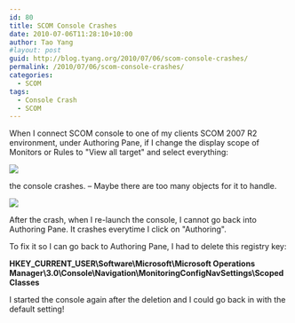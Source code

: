 ```yaml
---
id: 80
title: SCOM Console Crashes
date: 2010-07-06T11:28:10+10:00
author: Tao Yang
#layout: post
guid: http://blog.tyang.org/2010/07/06/scom-console-crashes/
permalink: /2010/07/06/scom-console-crashes/
categories:
  - SCOM
tags:
  - Console Crash
  - SCOM
---
```

When I connect SCOM console to one of my clients SCOM 2007 R2 environment, under Authoring Pane, if I change the display scope of Monitors or Rules to "View all target" and select everything:

![](http://blog.tyang.org/wp-content/uploads/2010/07/image1.png)


the console crashes. – Maybe there are too many objects for it to handle.

![](http://blog.tyang.org/wp-content/uploads/2010/07/image2.png)

After the crash, when I re-launch the console, I cannot go back into Authoring Pane. It crashes everytime I click on "Authoring".

To fix it so I can go back to Authoring Pane, I had to delete this registry key:

**HKEY_CURRENT_USER\Software\Microsoft\Microsoft Operations Manager\3.0\Console\Navigation\MonitoringConfigNavSettings\ScopedClasses**

I started the console again after the deletion and I could go back in with the default setting!